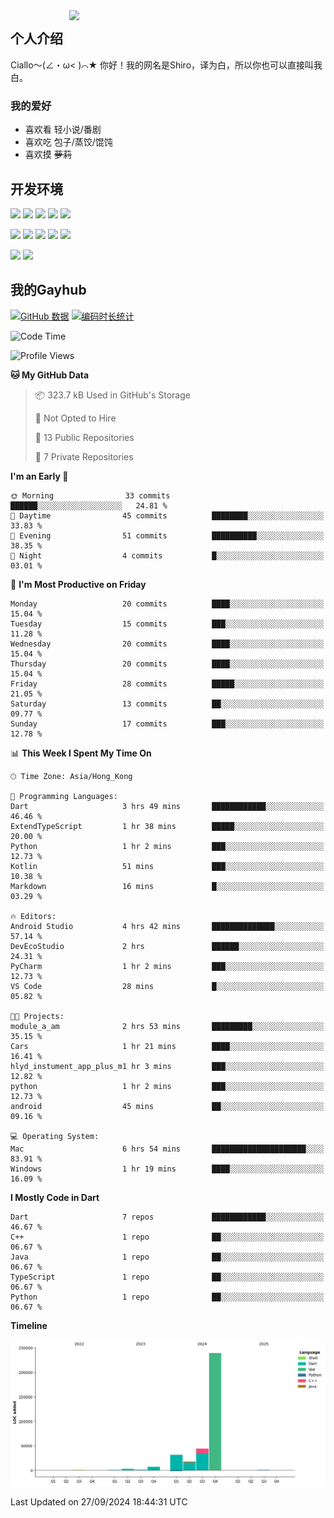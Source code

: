 <img align='right' src='https://img2.moeblog.vip/images/eCva.png' width='410px'>

## 个人介绍
Ciallo～(∠・ω< )⌒★ 你好！我的网名是Shiro，译为白，所以你也可以直接叫我白。

### 我的爱好

* 喜欢看 轻小说/番剧
* 喜欢吃 包子/蒸饺/馄饨
* 喜欢摸 ~~萝莉~~

## 开发环境
[![](https://img.shields.io/badge/Windows-11-blue?style=flat-square&logo=windows&logoColor=white)](https://www.microsoft.com/windows/get-windows-11)
[![](https://img.shields.io/badge/Macos-Sonoma-black?style=flat-square&logo=apple&logoColor=white)](https://www.apple.com/hk/en/macos/sonoma/)
[![](https://img.shields.io/badge/Debian-12-d0024d?style=flat-square&logo=debian&logoColor=white)](https://www.debian.org/)
[![](https://img.shields.io/badge/AlmaLinux-9-0f4266?style=flat-square&logo=almalinux&logoColor=white)](https://almalinux.org/)
[![](https://img.shields.io/badge/Windows%20Server-2012-blue?style=flat-square&logo=windows&logoColor=white)](https://www.microsoft.com/windows-server)

[![](https://img.shields.io/badge/Vivobook-PRO_16-f45a00?style=flat-square&logo=RepublicofGamers&logoColor=white)](https://www.asus.com.cn/laptops/for-creators/vivobook/vivobook-pro-16-oled-k6602/)
[![](https://img.shields.io/badge/Mac_Studio-M1_Max-black?style=flat-square&logo=apple&logoColor=white)](https://www.apple.com/hk/en/mac-studio/)
[![](https://img.shields.io/badge/Mi-MIX4-f45a00?style=flat-square&logo=xiaomi&logoColor=white)](https://www.mi.com/)
[![](https://img.shields.io/badge/SONY-WF1000XM4-f3c74a?style=flat-square)](https://www.sony.com.hk/zh/headphones/products/wf-1000xm4)
[![](https://img.shields.io/badge/Yubikey-5_NFC-9bc930?style=flat-square&logo=yubico&logoColor=9bc930)](https://www.yubico.com/hk/product/yubikey-5-nfc/)

[![](https://img.shields.io/badge/IDE-Visual_Studio_Code-blue?style=flat-square&logo=visual-studio-code&logoColor=white)](https://code.visualstudio.com/)
[![](https://img.shields.io/badge/IDE-JetBrains-black?style=flat-square&logo=jetbrains&logoColor=white)](https://code.visualstudio.com/)
## 我的Gayhub
[![GitHub 数据](https://github-readme-stats.vercel.app/api?username=verymoe)]()
[![编码时长统计](https://github-readme-stats.vercel.app/api/wakatime?username=shiro)]()

<!--START_SECTION:waka-->
![Code Time](http://img.shields.io/badge/Code%20Time-370%20hrs%2054%20mins-blue)

![Profile Views](http://img.shields.io/badge/Profile%20Views-0-blue)

**🐱 My GitHub Data** 

> 📦 323.7 kB Used in GitHub's Storage 
 > 
> 🚫 Not Opted to Hire
 > 
> 📜 13 Public Repositories 
 > 
> 🔑 7 Private Repositories 
 > 
**I'm an Early 🐤** 

```text
🌞 Morning                33 commits          ██████░░░░░░░░░░░░░░░░░░░   24.81 % 
🌆 Daytime                45 commits          ████████░░░░░░░░░░░░░░░░░   33.83 % 
🌃 Evening                51 commits          ██████████░░░░░░░░░░░░░░░   38.35 % 
🌙 Night                  4 commits           █░░░░░░░░░░░░░░░░░░░░░░░░   03.01 % 
```
📅 **I'm Most Productive on Friday** 

```text
Monday                   20 commits          ████░░░░░░░░░░░░░░░░░░░░░   15.04 % 
Tuesday                  15 commits          ███░░░░░░░░░░░░░░░░░░░░░░   11.28 % 
Wednesday                20 commits          ████░░░░░░░░░░░░░░░░░░░░░   15.04 % 
Thursday                 20 commits          ████░░░░░░░░░░░░░░░░░░░░░   15.04 % 
Friday                   28 commits          █████░░░░░░░░░░░░░░░░░░░░   21.05 % 
Saturday                 13 commits          ██░░░░░░░░░░░░░░░░░░░░░░░   09.77 % 
Sunday                   17 commits          ███░░░░░░░░░░░░░░░░░░░░░░   12.78 % 
```


📊 **This Week I Spent My Time On** 

```text
🕑︎ Time Zone: Asia/Hong_Kong

💬 Programming Languages: 
Dart                     3 hrs 49 mins       ████████████░░░░░░░░░░░░░   46.46 % 
ExtendTypeScript         1 hr 38 mins        █████░░░░░░░░░░░░░░░░░░░░   20.00 % 
Python                   1 hr 2 mins         ███░░░░░░░░░░░░░░░░░░░░░░   12.73 % 
Kotlin                   51 mins             ███░░░░░░░░░░░░░░░░░░░░░░   10.38 % 
Markdown                 16 mins             █░░░░░░░░░░░░░░░░░░░░░░░░   03.29 % 

🔥 Editors: 
Android Studio           4 hrs 42 mins       ██████████████░░░░░░░░░░░   57.14 % 
DevEcoStudio             2 hrs               ██████░░░░░░░░░░░░░░░░░░░   24.31 % 
PyCharm                  1 hr 2 mins         ███░░░░░░░░░░░░░░░░░░░░░░   12.73 % 
VS Code                  28 mins             █░░░░░░░░░░░░░░░░░░░░░░░░   05.82 % 

🐱‍💻 Projects: 
module_a_am              2 hrs 53 mins       █████████░░░░░░░░░░░░░░░░   35.15 % 
Cars                     1 hr 21 mins        ████░░░░░░░░░░░░░░░░░░░░░   16.41 % 
hlyd_instument_app_plus_m1 hr 3 mins         ███░░░░░░░░░░░░░░░░░░░░░░   12.82 % 
python                   1 hr 2 mins         ███░░░░░░░░░░░░░░░░░░░░░░   12.73 % 
android                  45 mins             ██░░░░░░░░░░░░░░░░░░░░░░░   09.16 % 

💻 Operating System: 
Mac                      6 hrs 54 mins       █████████████████████░░░░   83.91 % 
Windows                  1 hr 19 mins        ████░░░░░░░░░░░░░░░░░░░░░   16.09 % 
```

**I Mostly Code in Dart** 

```text
Dart                     7 repos             ████████████░░░░░░░░░░░░░   46.67 % 
C++                      1 repo              ██░░░░░░░░░░░░░░░░░░░░░░░   06.67 % 
Java                     1 repo              ██░░░░░░░░░░░░░░░░░░░░░░░   06.67 % 
TypeScript               1 repo              ██░░░░░░░░░░░░░░░░░░░░░░░   06.67 % 
Python                   1 repo              ██░░░░░░░░░░░░░░░░░░░░░░░   06.67 % 
```



**Timeline**

![Lines of Code chart](https://raw.githubusercontent.com/verymoe/verymoe/main/assets/bar_graph.png)


 Last Updated on 27/09/2024 18:44:31 UTC
<!--END_SECTION:waka-->
